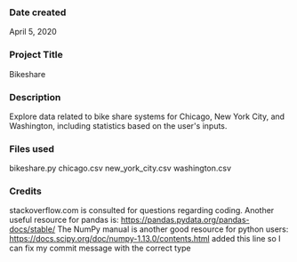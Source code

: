 ### Date created
April 5, 2020

### Project Title
Bikeshare

### Description
Explore data related to bike share systems for Chicago, New York City, and Washington, including statistics based on the user's inputs.

### Files used
bikeshare.py
chicago.csv
new_york_city.csv
washington.csv

### Credits
stackoverflow.com is consulted for questions regarding coding.
Another useful resource for pandas is: https://pandas.pydata.org/pandas-docs/stable/
The NumPy manual is another good resource for python users: https://docs.scipy.org/doc/numpy-1.13.0/contents.html
added this line so I can fix my commit message with the correct type


